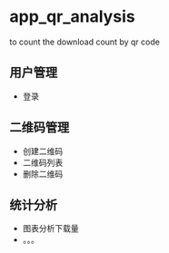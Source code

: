# app_qr_analysis
to count the download count by qr code

## 用户管理

* 登录


## 二维码管理

* 创建二维码
* 二维码列表
* 删除二维码

## 统计分析

* 图表分析下载量
* 。。。
